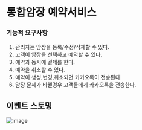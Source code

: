 # 통합암장 예약서비스

### 기능적 요구사항
1. 관리자는 암장을 등록/수정/삭제할 수 있다.
2. 고객이 암장을 선택하고 예약할 수 있다.
3. 예약과 동시에 결제를 한다.
4. 예약을 취소할 수 있다.
5. 예약이 생성,변경,취소되면 카카오톡이 전송된다
6. 암장 문제가 바뀔경우 고객들에게 카카오톡을 전송한다.

## 이벤트 스토밍
![image](https://github.com/Woongstar/ClimbReservation_AWS_KAFKA_MSA/assets/69667560/9654c4ed-7210-486f-bc62-0619ceeff2f2)
